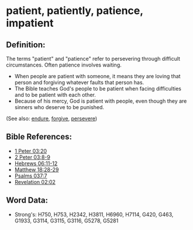# patient, patiently, patience, impatient #

## Definition: ##

The terms "patient" and "patience" refer to persevering through difficult circumstances. Often patience involves waiting.

* When people are patient with someone, it means they are loving that person and forgiving whatever faults that person has.
* The Bible teaches God's people to be patient when facing difficulties and to be patient with each other.
* Because of his mercy, God is patient with people, even though they are sinners who deserve to be punished.

(See also: [endure](../other/endure.md), [forgive](../kt/forgive.md), [persevere](../other/perseverance.md))

## Bible References: ##

* [1 Peter 03:20](rc://en/tn/help/1pe/03/20)
* [2 Peter 03:8-9](rc://en/tn/help/2pe/03/08)
* [Hebrews 06:11-12](rc://en/tn/help/heb/06/11)
* [Matthew 18:28-29](rc://en/tn/help/mat/18/28)
* [Psalms 037:7](rc://en/tn/help/psa/037/007)
* [Revelation 02:02](rc://en/tn/help/rev/02/02)

## Word Data: ##

* Strong's: H750, H753, H2342, H3811, H6960, H7114, G420, G463, G1933, G3114, G3115, G3116, G5278, G5281
